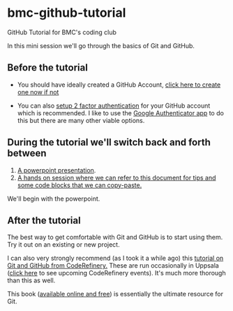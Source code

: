# bmc-github-tutorial
GitHub Tutorial for BMC's coding club

In this mini session we'll go through the basics of Git and GitHub. 

## Before the tutorial 

- You should have ideally created a GitHub Account, [click here to create one now if not](https://github.com) 

- You can also [setup 2 factor authentication](https://docs.github.com/en/authentication/securing-your-account-with-two-factor-authentication-2fa/configuring-two-factor-authentication) for your GitHub account which is recommended. I like to use the [Google Authenticator app](https://play.google.com/store/apps/details?id=com.google.android.apps.authenticator2&hl=en_US&pli=1) to do this but there are many other viable options. 

## During the tutorial we'll switch back and forth between

1. [A powerpoint presentation](https://raw.githubusercontent.com/RMCrean/bmc-git-and-github-tutorial/main/bmc_git_github_intro.pptx).
2. [A hands on session where we can refer to this document for tips and some code blocks that we can copy-paste.](https://rmcrean.github.io/bmc-git-and-github-tutorial/)

We'll begin with the powerpoint.


## After the tutorial

The best way to get comfortable with Git and GitHub is to start using them. Try it out on an existing or new project. 

I can also very strongly recommend (as I took it a while ago) this [tutorial on Git and GitHub from CodeRefinery.](https://coderefinery.github.io/git-intro/#*) These are run occasionally in Uppsala ([click here](https://coderefinery.org/workshops/upcoming/) to see upcoming CodeRefinery events). It's much more thorough than this as well. 

This book ([available online and free](https://git-scm.com/book/en/v2)) is essentially the ultimate resource for Git. 


